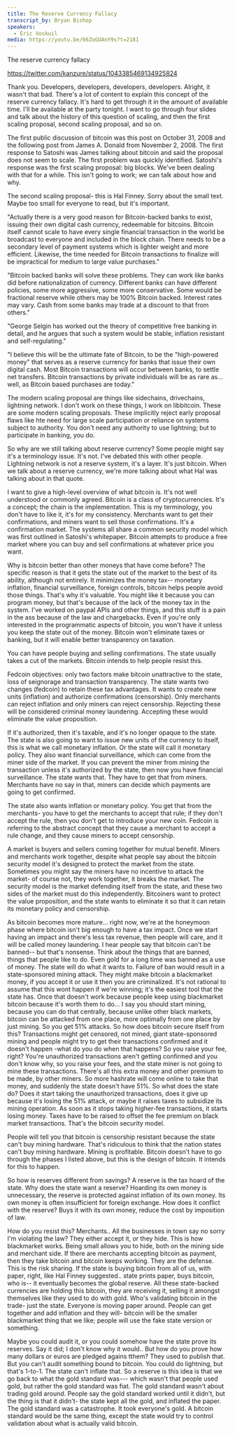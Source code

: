 ```yaml
---
title: The Reserve Currency Fallacy
transcript_by: Bryan Bishop
speakers:
  - Eric Voskuil
media: https://youtu.be/66ZoGUAnY9s?t=2181
---
```

The reserve currency fallacy

<https://twitter.com/kanzure/status/1043385469134925824>

Thank you. Developers, developers, developers, developers. Alright, it wasn't that bad. There's a lot of content to explain this concept of the reserve currency fallacy. It's hard to get through it in the amount of available time. I'll be available at the party tonight. I want to go through four slides and talk about the history of this question of scaling, and then the first scaling proposal, second scaling proposal, and so on.

The first public discussion of bitcoin was this post on October 31, 2008 and the following post from James A. Donald from November 2, 2008. The first response to Satoshi was James talking about bitcoin and said the proposal does not seem to scale. The first problem was quickly identified. Satoshi's response was the first scaling proposal: big blocks. We've been dealing with that for a while. This isn't going to work; we can talk about how and why.

The second scaling proposal- this is Hal Finney. Sorry about the small text. Maybe too small for everyone to read, but it's important.

"Actually there is a very good reason for Bitcoin-backed banks to exist, issuing their own digital cash currency, redeemable for bitcoins. Bitcoin itself cannot scale to have every single financial transaction in the world be broadcast to everyone and included in the block chain. There needs to be a secondary level of payment systems which is lighter weight and more efficient. Likewise, the time needed for Bitcoin transactions to finalize will be impractical for medium to large value purchases."

"Bitcoin backed banks will solve these problems. They can work like banks did before nationalization of currency. Different banks can have different policies, some more aggressive, some more conservative. Some would be fractional reserve while others may be 100% Bitcoin backed. Interest rates may vary. Cash from some banks may trade at a discount to that from others."

"George Selgin has worked out the theory of competitive free banking in detail, and he argues that such a system would be stable, inflation resistant and self-regulating."

"I believe this will be the ultimate fate of Bitcoin, to be the "high-powered money" that serves as a reserve currency for banks that issue their own digital cash. Most Bitcoin transactions will occur between banks, to settle net transfers. Bitcoin transactions by private individuals will be as rare as... well, as Bitcoin based purchases are today."

The modern scaling proposal are things like sidechains, drivechains, lightning network. I don't work on these things, I work on libbitcoin. These are some modern scaling proposals. These implicitly reject early proposal flaws like hte need for large scale participation or reliance on systems subject to authority. You don't need any authority to use lightning; but to participate in banking, you do.

So why are we still talking about reserve currency? Some people might say it's a terminology issue. It's not. I've debated this with other people. Lightning network is not a reserve system, it's a layer. It's just bitcoin. When we talk about a reserve currency, we're more talking about what Hal was talking about in that quote.

I want to give a high-level overview of what bitcoin is. It's not well understood or commonly agreed. Bitcoin is a class of cryptocurrencies. It's a concept; the chain is the implementation. This is my terminology, you don't have to like it, it's for my consistency. Merchants want to get their confirmations, and miners want to sell those confirmations. It's a confirmation market. The systems all share a common security model which was first outlined in Satoshi's whitepaper. Bitcoin attempts to produce a free market where you can buy and sell confirmations at whatever price you want.

Why is bitcoin better than other moneys that have come before? The specific reason is that it gets the state out of the market to the best of its ability, although not entirely. It minimizes the money tax-- monetary inflation, financial surveillance, foreign controls, bitcoin helps people avoid those things. That's why it's valuable. You might like it because you can program money, but that's because of the lack of the money tax in the system. I've worked on paypal APIs and other things, and this stuff is a pain in the ass because of the law and chargebacks. Even if you're only interested in the programmatic aspects of bitcoin, you won't have it unless you keep the state out of the money. Bitcoin won't eliminate taxes or banking, but it will enable better transparency on taxation.

You can have people buying and selling confirmations. The state usually takes a cut of the markets. Bitcoin intends to help people resist this.

Fedcoin objectives: only two factors make bitcoin unattractive to the state, loss of seignorage and transaction transparency. The state wants two changes (fedcoin) to retain these tax advantages. It wants to create new units (inflation) and authorize confirmations (censorship). Only merchants can reject inflation and only miners can reject censorship. Rejecting these will be considered criminal money laundering. Accepting these would eliminate the value proposition.

If it's authorized, then it's taxable, and it's no longer opaque to the state. The state is also going to want to issue new units of the currency to itself, this is what we call monetary inflation. Or the state will call it monetary policy. They also want financial surveillance, which can come from the miner side of the market. If you can prevent the miner from mining the transaction unless it's authorized by the state, then now you have financial surveillance. The state wants that. They have to get that from miners. Merchants have no say in that, miners can decide which payments are going to get confirmed.

The state also wants inflation or monetary policy. You get that from the merchants- you have to get the merchants to accept that rule; if they don't accept the rule, then you don't get to introduce your new coin. Fedcoin is referring to the abstract concept that they cause a merchant to accept a rule change, and they cause miners to accept censorship.

A market is buyers and sellers coming together for mutual benefit. Miners and merchants work together, despite what people say about the bitcoin security model it's designed to protect the market from the state. Sometimes you might say the miners have no incentive to attack the market- of course not, they work together, it breaks the market. The security model is the market defending itself from the state, and these two sides of the market must do this independently. Bitcoiners want to protect the value proposition, and the state wants to eliminate it so that it can retain its monetary policy and censorship.

As bitcoin becomes more mature... right now, we're at the honeymoon phase where bitcoin isn't big enough to have a tax impact. Once we start having an impact and there's less tax revenue, then people will care, and it will be called money laundering. I hear people say that bitcoin can't be banned-- but that's nonsense. Think about the things that are banned, things that people like to do. Even gold for a long time was banned as a use of money. The state will do what it wants to. Failure of ban would result in a state-sponsored mining attack. They might make bitcoin a blackmarket money, if you accept it or use it then you are criminalized. It's not rational to assume that this wont happen if we're winning; it's the easiest tool that the state has. Once that doesn't work because people keep using blackmarket bitcoin because it's worth them to do... I say you should start mining, because you can do that centrally, because unlike other black markets, bitcoin can be attacked from one place, more optimally from one place by just mining. So you get 51% attacks. So how does bitcoin secure itself from this? Transactions might get censored, not mined, giant state-sponsored mining and people might try to get their transactions confirmed and it doesn't happen -what do you do when that happens? So you raise your fee, right? You're unauthorized transactions aren't getting confirmed and you don't know why, so you raise your fees, and the state miner is not going to mine these transactions. There's all this extra money and other premium to be made, by other miners. So more hashrate will come online to take that money, and suddenly the state doesn't have 51%. So what does the state do? Does it start taking the unauthorized transactions, does it give up because it's losing the 51% attack, or maybe it raises taxes to subsidize its mining operation.  As soon as it stops taking higher-fee transactions, it starts losing money. Taxes have to be raised to offset the fee premium on black market transactions. That's the bitcoin security model.

People will tell you that bitcoin is censorship resistant because the state can't buy mining hardware. That's ridiculous to think that the nation states can't buy mining hardware. Mining is profitable. Bitcoin doesn't have to go through the phases I listed above, but this is the design of bitcoin. It intends for this to happen.

So how is reserves different from savings? A reserve is the tax hoard of the state. Why does the state want a reserve? Hoarding its own money is unnecessary, the reserve is protected against inflation of its own money. Its own money is often insufficient for foreign exchange. How does it conflict with the reserve? Buys it with its own money, reduce the cost by imposition of law.

How do you resist this? Merchants.. All the businesses in town say no sorry I'm violating the law? They either accept it, or they hide. This is how blackmarket works. Being small allows you to hide, both on the mining side and merchant side. If there are merchants accepting bitcoin as payment, then they take bitcoin and bitcoin keeps working. They are the defense. This is the risk sharing. If the state is buying bitcoin from all of us, with paper, right, like Hal Finney suggested.. state prints paper, buys bitcoin, who is-- it eventually becomes the global reserve. All these state-backed currencies are holding this bitcoin, they are receiving it, selling it amongst themselves like they used to do with gold. Who's validating bitcoin in the trade- just the state. Everyone is moving paper around. People can get together and add inflation and they will- bitcoin will be the smaller blackmarket thing that we like; people will use the fake state version or something.

Maybe you could audit it, or you could somehow have the state prove its reserves. Say it did; I don't know why it would.. But how do you prove how many dollars or euros are pledged agains tthem? They used to publish that. But you can't audit something bound to bitcoin. You could do lightning, but that's 1-to-1. The state can't inflate that. So a reserve is this idea is that we go back to what the gold standard was--- which wasn't that people used gold, but rather the gold standard was fiat. The gold standard wasn't about trading gold around. People say the gold standard worked until it didn't, but the thing is that it didn't- the state kept all the gold, and inflated the paper. The gold standard was a catastrophe. It took everyone's gold. A bitcoin standard would be the same thing, except the state would try to control validation about what is actually valid bitcoin.




